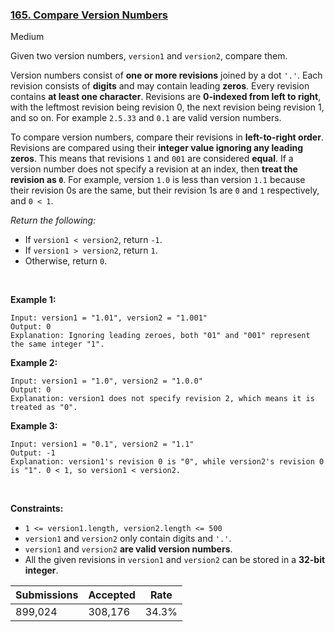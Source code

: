 ### [165. Compare Version Numbers](https://leetcode.com/problems/compare-version-numbers/)

Medium

Given two version numbers, `` version1 `` and `` version2 ``, compare them.

Version numbers consist of __one or more revisions__ joined by a dot `` '.' ``. Each revision consists of __digits__ and may contain leading __zeros__. Every revision contains __at least one character__. Revisions are __0-indexed from left to right__, with the leftmost revision being revision 0, the next revision being revision 1, and so on. For example `` 2.5.33 `` and `` 0.1 `` are valid version numbers.

To compare version numbers, compare their revisions in __left-to-right order__. Revisions are compared using their __integer value ignoring any leading zeros__. This means that revisions `` 1 `` and `` 001 `` are considered __equal__. If a version number does not specify a revision at an index, then __treat the revision as `` 0 ``__. For example, version `` 1.0 `` is less than version `` 1.1 `` because their revision 0s are the same, but their revision 1s are `` 0 `` and `` 1 `` respectively, and `` 0 < 1 ``.

_Return the following:_

*   If `` version1 < version2 ``, return `` -1 ``.
*   If `` version1 > version2 ``, return `` 1 ``.
*   Otherwise, return `` 0 ``.

 

__Example 1:__

```
Input: version1 = "1.01", version2 = "1.001"
Output: 0
Explanation: Ignoring leading zeroes, both "01" and "001" represent the same integer "1".
```

__Example 2:__

```
Input: version1 = "1.0", version2 = "1.0.0"
Output: 0
Explanation: version1 does not specify revision 2, which means it is treated as "0".
```

__Example 3:__

```
Input: version1 = "0.1", version2 = "1.1"
Output: -1
Explanation: version1's revision 0 is "0", while version2's revision 0 is "1". 0 < 1, so version1 < version2.
```

 

__Constraints:__

*   `` 1 <= version1.length, version2.length <= 500 ``
*   `` version1 `` and `` version2 `` only contain digits and `` '.' ``.
*   `` version1 `` and `` version2 `` __are valid version numbers__.
*   All the given revisions in `` version1 `` and `` version2 `` can be stored in a __32-bit integer__.

| Submissions    | Accepted     | Rate   |
| -------------- | ------------ | ------ |
| 899,024 | 308,176 | 34.3% |
